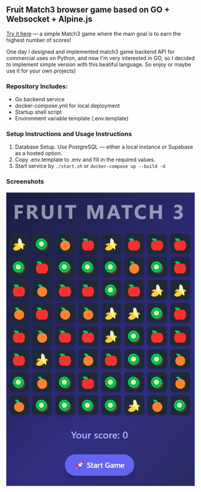 ## Fruit Match3 browser game based on GO + Websocket + Alpine.js

[Try it here](http://match3.tyyrok.online) — a simple Match3 game where the main goal is to earn the highest number of scores!

One day I designed and implemented match3 game backend API for commercial uses on Python, and now I'm very interested in GO, so I decided to implement simple version with this beatiful language. So enjoy or maybe use it for your own projects)


### Repository Includes:
- Go backend service
- docker-compose.yml for local deployment
- Startup shell script
- Environment variable template (.env.template)

### Setup Instructions and Usage Instructions
1. Database Setup. Use PostgreSQL — either a local instance or Supabase as a hosted option.
2. Copy .env.template to .env and fill in the required values.
3. Start service by `./start.sh` or `docker-compose up --build -d`

### Screenshots
![alt text](interface.jpg)